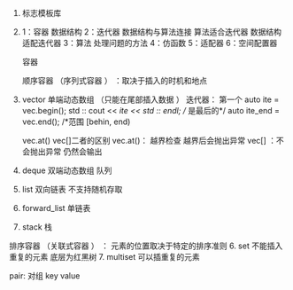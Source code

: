 1.  标志模板库
2. 
    1：容器  数据结构
    2：迭代器  数据结构与算法连接  算法适合迭代器 数据结构适配迭代器 
    3：算法  处理问题的方法
    4：仿函数
    5：适配器
    6：空间配置器


    容器  

    顺序容器  （序列式容器 ） ：取决于插入的时机和地点
1. vector  单端动态数组 （只能在尾部插入数据 ）
    迭代器：
    第一个
    auto ite = vec.begin();
    std :: cout << *ite << std :: endl;
    /* 是最后的*/
    auto ite_end = vec.end();
    /*范围 
    [behin, end)

    vec.at() vec[]二者的区别
    vec.at()： 越界检查 越界后会抛出异常 
    vec[] ：不会抛出异常 仍然会输出 

2. deque 双端动态数组 队列


3. list 双向链表 
    不支持随机存取 

4. forward_list 单链表

5. stack 栈

排序容器  （关联式容器 ） ： 元素的位置取决于特定的排序准则 
6. set   不能插入重复的元素   底层为红黑树 
7. multiset 可以插重复的元素



pair: 对组   key value